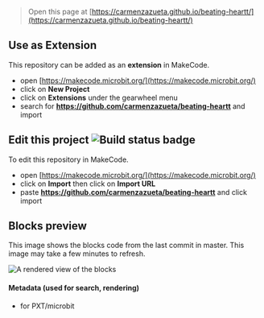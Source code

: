 
> Open this page at [https://carmenzazueta.github.io/beating-heartt/](https://carmenzazueta.github.io/beating-heartt/)

## Use as Extension

This repository can be added as an **extension** in MakeCode.

* open [https://makecode.microbit.org/](https://makecode.microbit.org/)
* click on **New Project**
* click on **Extensions** under the gearwheel menu
* search for **https://github.com/carmenzazueta/beating-heartt** and import

## Edit this project ![Build status badge](https://github.com/carmenzazueta/beating-heartt/workflows/MakeCode/badge.svg)

To edit this repository in MakeCode.

* open [https://makecode.microbit.org/](https://makecode.microbit.org/)
* click on **Import** then click on **Import URL**
* paste **https://github.com/carmenzazueta/beating-heartt** and click import

## Blocks preview

This image shows the blocks code from the last commit in master.
This image may take a few minutes to refresh.

![A rendered view of the blocks](https://github.com/carmenzazueta/beating-heartt/raw/master/.github/makecode/blocks.png)

#### Metadata (used for search, rendering)

* for PXT/microbit
<script src="https://makecode.com/gh-pages-embed.js"></script><script>makeCodeRender("{{ site.makecode.home_url }}", "{{ site.github.owner_name }}/{{ site.github.repository_name }}");</script>
